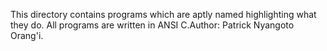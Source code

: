 This directory contains programs which are aptly named highlighting what they do. All programs are written in ANSI C.Author: Patrick Nyangoto Orang'i.
